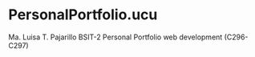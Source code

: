 # PersonalPortfolio.ucu
Ma. Luisa T. Pajarillo BSIT-2 Personal Portfolio web development (C296-C297)
